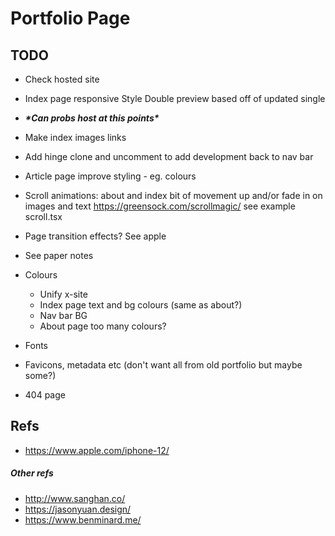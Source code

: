 
# Portfolio Page

## TODO

* Check hosted site
* Index page responsive 
    Style Double preview based off of updated single

* *__\*Can probs host at this points\*__*

* Make index images links
* Add hinge clone and uncomment to add development back to nav bar
* Article page improve styling - eg. colours
* Scroll animations: about and index bit of movement up and/or fade in on images and text
  https://greensock.com/scrollmagic/
  see example scroll.tsx    
* Page transition effects? See apple
* See paper notes  
* Colours
    * Unify x-site
    * Index page text and bg colours (same as about?)
    * Nav bar BG
    * About page too many colours?
* Fonts
* Favicons, metadata etc (don't want all from old portfolio but maybe some?)
* 404 page

## Refs

* https://www.apple.com/iphone-12/

##### Other refs

* http://www.sanghan.co/
* https://jasonyuan.design/
* https://www.benminard.me/
